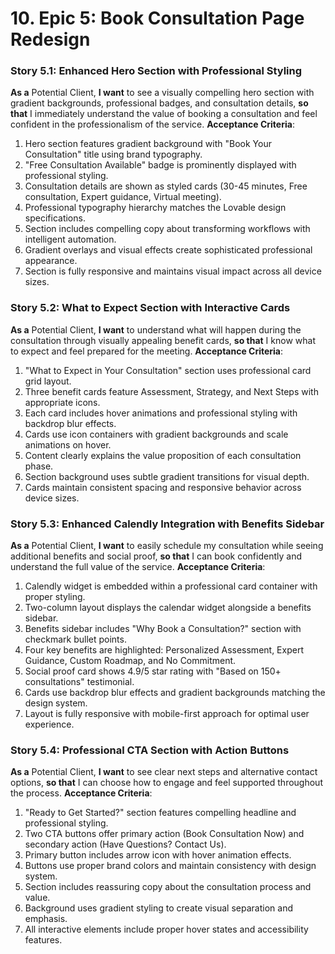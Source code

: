 # 10. Epic 5: Book Consultation Page Redesign

### Story 5.1: Enhanced Hero Section with Professional Styling
**As a** Potential Client, **I want** to see a visually compelling hero section with gradient backgrounds, professional badges, and consultation details, **so that** I immediately understand the value of booking a consultation and feel confident in the professionalism of the service.
**Acceptance Criteria**:
1. Hero section features gradient background with "Book Your Consultation" title using brand typography.
2. "Free Consultation Available" badge is prominently displayed with professional styling.
3. Consultation details are shown as styled cards (30-45 minutes, Free consultation, Expert guidance, Virtual meeting).
4. Professional typography hierarchy matches the Lovable design specifications.
5. Section includes compelling copy about transforming workflows with intelligent automation.
6. Gradient overlays and visual effects create sophisticated professional appearance.
7. Section is fully responsive and maintains visual impact across all device sizes.

### Story 5.2: What to Expect Section with Interactive Cards
**As a** Potential Client, **I want** to understand what will happen during the consultation through visually appealing benefit cards, **so that** I know what to expect and feel prepared for the meeting.
**Acceptance Criteria**:
1. "What to Expect in Your Consultation" section uses professional card grid layout.
2. Three benefit cards feature Assessment, Strategy, and Next Steps with appropriate icons.
3. Each card includes hover animations and professional styling with backdrop blur effects.
4. Cards use icon containers with gradient backgrounds and scale animations on hover.
5. Content clearly explains the value proposition of each consultation phase.
6. Section background uses subtle gradient transitions for visual depth.
7. Cards maintain consistent spacing and responsive behavior across device sizes.

### Story 5.3: Enhanced Calendly Integration with Benefits Sidebar
**As a** Potential Client, **I want** to easily schedule my consultation while seeing additional benefits and social proof, **so that** I can book confidently and understand the full value of the service.
**Acceptance Criteria**:
1. Calendly widget is embedded within a professional card container with proper styling.
2. Two-column layout displays the calendar widget alongside a benefits sidebar.
3. Benefits sidebar includes "Why Book a Consultation?" section with checkmark bullet points.
4. Four key benefits are highlighted: Personalized Assessment, Expert Guidance, Custom Roadmap, and No Commitment.
5. Social proof card shows 4.9/5 star rating with "Based on 150+ consultations" testimonial.
6. Cards use backdrop blur effects and gradient backgrounds matching the design system.
7. Layout is fully responsive with mobile-first approach for optimal user experience.

### Story 5.4: Professional CTA Section with Action Buttons
**As a** Potential Client, **I want** to see clear next steps and alternative contact options, **so that** I can choose how to engage and feel supported throughout the process.
**Acceptance Criteria**:
1. "Ready to Get Started?" section features compelling headline and professional styling.
2. Two CTA buttons offer primary action (Book Consultation Now) and secondary action (Have Questions? Contact Us).
3. Primary button includes arrow icon with hover animation effects.
4. Buttons use proper brand colors and maintain consistency with design system.
5. Section includes reassuring copy about the consultation process and value.
6. Background uses gradient styling to create visual separation and emphasis.
7. All interactive elements include proper hover states and accessibility features.